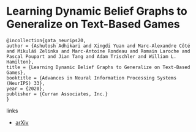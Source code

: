 # Learning Dynamic Belief Graphs to Generalize on Text-Based Games

```
@incollection{gata_neurips20,
author = {Ashutosh Adhikari and Xingdi Yuan and Marc-Alexandre Côté and Mikuláš Zelinka and Marc-Antoine Rondeau and Romain Laroche and Pascal Poupart and Jian Tang and Adam Trischler and William L. Hamilton},
title = {Learning Dynamic Belief Graphs to Generalize on Text-Based Games},
booktitle = {Advances in Neural Information Processing Systems (NeurIPS) 33},
year = {2020},
publisher = {Curran Associates, Inc.}
}
```

links
- [arXiv](https://arxiv.org/abs/2002.09127)
